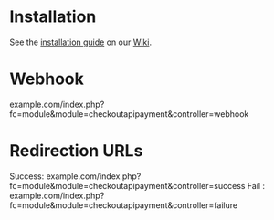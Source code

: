 Installation
============

See the [installation guide](https://github.com/CKOTech/checkout-prestashop-plugin/wiki/Installation) on our [Wiki](https://github.com/CKOTech/checkout-prestashop-plugin/wiki).

Webhook
========
example.com/index.php?fc=module&module=checkoutapipayment&controller=webhook


Redirection URLs
================
Success: example.com/index.php?fc=module&module=checkoutapipayment&controller=success
Fail : example.com/index.php?fc=module&module=checkoutapipayment&controller=failure
